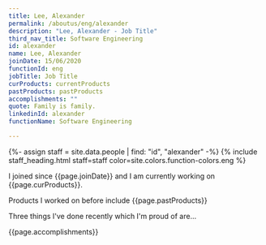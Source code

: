 ```yaml
---
title: Lee, Alexander
permalink: /aboutus/eng/alexander
description: "Lee, Alexander - Job Title"
third_nav_title: Software Engineering
id: alexander
name: Lee, Alexander
joinDate: 15/06/2020
functionId: eng
jobTitle: Job Title
curProducts: currentProducts
pastProducts: pastProducts
accomplishments: ""
quote: Family is family.
linkedinId: alexander
functionName: Software Engineering

---
```


{%- assign staff = site.data.people | find: "id", "alexander" -%}
{% include staff_heading.html staff=staff color=site.colors.function-colors.eng %}

<p>I joined since {{page.joinDate}} and I am currently working on {{page.curProducts}}.</p>

<p>Products I worked on before include {{page.pastProducts}}</p>

<p>Three things I've done recently which I'm proud of are...</p>
{{page.accomplishments}}
